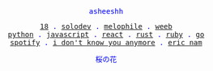 <p align="center" style="color:blue"><samp>asheeshh</samp></p>        <p align="center" style="color:blue">        <samp>            <a href="">18</a> .            <a href="">solodev</a> .            <a href="">melophile</a> .            <a href="">weeb</a></br>            <a href="">python</a> .            <a href="">javascript</a> .            <a href="">react</a> .            <a href="">rust</a> .            <a href="">ruby</a> .            <a href="">go</a></br>            <a href="https://open.spotify.com/track/09ZDPL4NSDNxfIic9gPnCn">spotify</a> .            <a href="https://open.spotify.com/track/09ZDPL4NSDNxfIic9gPnCn">i don't know you anymore</a> .            <a href="https://open.spotify.com/track/09ZDPL4NSDNxfIic9gPnCn">eric nam</a>        </samp>        </p>        <p align="center" style="color:blue"><samp>桜の花</samp></p>
